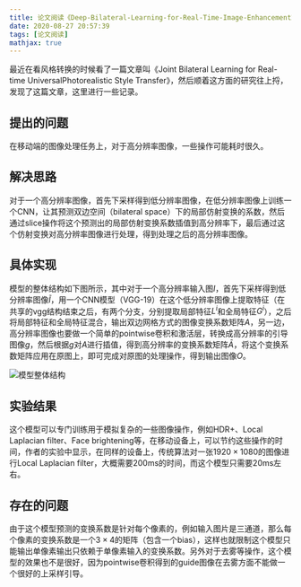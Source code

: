 ```yaml
---
title: 论文阅读《Deep-Bilateral-Learning-for-Real-Time-Image-Enhancement》
date: 2020-08-27 20:57:39
tags: [论文阅读]
mathjax: true
---
```


最近在看风格转换的时候看了一篇文章叫《Joint Bilateral Learning for Real-time UniversalPhotorealistic Style Transfer》，然后顺着这方面的研究往上捋，发现了这篇文章，这里进行一些记录。

## 提出的问题
在移动端的图像处理任务上，对于高分辨率图像，一些操作可能耗时很久。

## 解决思路
对于一个高分辨率图像，首先下采样得到低分辨率图像，在低分辨率图像上训练一个CNN，让其预测双边空间（bilateral space）下的局部仿射变换的系数，然后通过slice操作将这个预测出的局部仿射变换系数插值到高分辨率下，最后通过这个仿射变换对高分辨率图像进行处理，得到处理之后的高分辨率图像。

## 具体实现
模型的整体结构如下图所示，其中对于一个高分辨率输入图$I$，首先下采样得到低分辨率图像$\tilde{I}$，用一个CNN模型（VGG-19）在这个低分辨率图像上提取特征（在共享的vgg结构结束之后，有两个分支，分别提取局部特征$L^i$和全局特征$G^i$），之后将局部特征和全局特征混合，输出双边网格方式的图像变换系数矩阵$A$，另一边，高分辨率图像也要做一个简单的pointwise卷积和激活层，转换成高分辨率的引导图像$g$，然后根据$g$对$A$进行插值，得到高分辨率的变换系数矩阵$\bar{A}$，将这个变换系数矩阵应用在原图上，即可完成对原图的处理操作，得到输出图像$O$。

![模型整体结构](模型整体结构.png)

## 实验结果
这个模型可以专门训练用于模拟复杂的一些图像操作，例如HDR+、Local Laplacian filter、Face brightening等，在移动设备上，可以节约这些操作的时间，作者的实验中显示，在同样的设备上，传统算法对一张$1920\times 1080$的图像进行Local Laplacian filter，大概需要200ms的时间，而这个模型只需要20ms左右。

## 存在的问题
由于这个模型预测的变换系数是针对每个像素的，例如输入图片是三通道，那么每个像素的变换系数是一个$3\times 4$的矩阵（包含一个bias），这样也就限制这个模型只能输出单像素输出只依赖于单像素输入的变换系数。另外对于去雾等操作，这个模型的效果也不是很好，因为pointwise卷积得到的guide图像在去雾方面不能做一个很好的上采样引导。